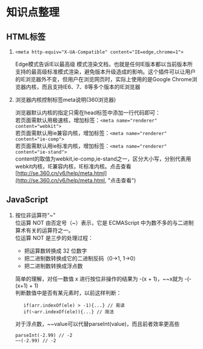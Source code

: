 # 知识点整理
## HTML标签
1. `<meta http-equiv="X-UA-Compatible" content="IE=edge,chrome=1">`

    Edge模式告诉IE以最高级 模式渲染文档，也就是任何IE版本都以当前版本所支持的最高级标准模式渲染，避免版本升级造成的影响。这个插件可以让用户的IE浏览器外不变，但用户在浏览网页时，实际上使用的是Google Chrome浏览器内核，而且支持IE6、7、8等多个版本的IE浏览器
 2. 浏览器内核控制标签meta说明(360浏览器)

    浏览器默认内核的指定只需在head标签中添加一行代码即可：<br/>
    若页面需默认用极速核，增加标签：`<meta name="renderer" content="webkit">`<br/>
    若页面需默认用ie兼容内核，增加标签：`<meta name="renderer" content="ie-comp"> `<br/>
    若页面需默认用ie标准内核，增加标签：`<meta name="renderer" content="ie-stand"> `<br/>
    content的取值为webkit,ie-comp,ie-stand之一，区分大小写，分别代表用webkit内核，IE兼容内核，IE标准内核。点击查看[http://se.360.cn/v6/help/meta.html](http://se.360.cn/v6/help/meta.html, "点击查看")

## JavaScript
1. 按位非运算符“~”  
   位运算 NOT 由否定号（~）表示，它是 ECMAScript 中为数不多的与二进制算术有关的运算符之一。  
   位运算 NOT 是三步的处理过程：  
      - 把运算数转换成 32 位数字  
      - 把二进制数转换成它的二进制反码（0->1, 1->0）  
      - 把二进制数转换成浮点数  

   简单的理解，对任一数值 x 进行按位非操作的结果为 -(x + 1)，~~x就为 -(-(x+1) + 1)  
   判断数值中是否有某元素时，以前这样判断：
   ```
      if(arr.indexOf(ele) > -1){...} // 易读
      if(~arr.indexOf(ele)){...} // 简洁 
   ```
   对于浮点数，~~value可以代替parseInt(value)，而且前者效率更高些
   ```
   parseInt(-2.99) // -2
   ~~(-2.99) // -2
   ```
